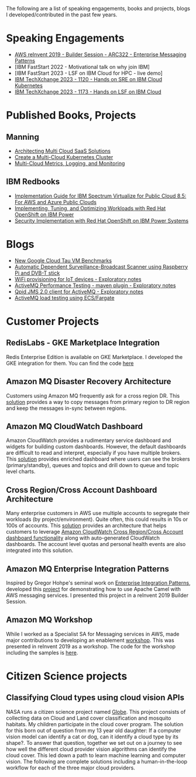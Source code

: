The following are a list of speaking engagements, books and projects, blogs I developed/contributed in the past few years. 

# Speaking Engagements

- [AWS reInvent 2019 - Builder Session - ARC322 - Enterprise Messaging Patterns](https://github.com/sam-andaluri/arc322)
- [IBM FastStart 2022 - Motivational talk on why join IBM]
- [IBM FastStart 2023 - LSF on IBM Cloud for HPC - live demo] 
- [IBM TechXchange 2023 - 1120 - Hands on SRE on IBM Cloud Kubernetes](https://www.ibm.com/community/ibm-techxchange-catalog/?search.techtracks=1689786983785004hozl&search=1120#/)
- [IBM TechXchange 2023 - 1173 - Hands on LSF on IBM Cloud](https://www.ibm.com/community/ibm-techxchange-catalog/?search.techtracks=1689786983785004hozl&search=1173#/)

# Published Books, Projects

## Manning

- [Architecting Multi Cloud SaaS Solutions](https://www.manning.com/bundles/cross-cloud-access-to-SaaS-application)
- [Create a Multi-Cloud Kubernetes Cluster](https://www.manning.com/liveprojectseries/multi-cloud-kubernetes)
- [Multi-Cloud Metrics, Logging, and Monitoring](https://www.manning.com/liveprojectseries/multi-cloud-metrics-logging-monitoring-ser)

## IBM Redbooks

- [Implementation Guide for IBM Spectrum Virtualize for Public Cloud 8.5: For AWS and Azure Public Clouds](https://www.redbooks.ibm.com/abstracts/redp5671.html)
- [Implementing, Tuning, and Optimizing Workloads with Red Hat OpenShift on IBM Power](https://www.redbooks.ibm.com/abstracts/sg248537.html)
- [Security Implementation with Red Hat OpenShift on IBM Power Systems](https://www.redbooks.ibm.com/abstracts/redp5690.html)

# Blogs

-  [New Google Cloud Tau VM Benchmarks](https://blog.doit-intl.com/new-google-cloud-tau-vm-benchmarks-8900103cbe6)
-  [Automatic Dependent Surveillance-Broadcast Scanner using Raspberry Pi and DVB-T stick](https://projects.bldr.blog/iot/adsb)
-  [WiFi provisioning for IoT devices - Exploratory notes](https://projects.bldr.blog/iot/wifi-setup-for-iot-devices)
-  [ActiveMQ Performance Testing - maven plugin - Exploratory notes](https://projects.bldr.blog/messaging/activemq-mq-performance-testing)
-  [Qpid JMS 2.0 client for ActiveMQ - Exploratory notes](https://projects.bldr.blog/messaging/qpid-jms-client-for-activemq)
-  [ActiveMQ load testing using ECS/Fargate](https://projects.bldr.blog/messaging/fargate-perf-test-setup)

# Customer Projects

## RedisLabs - GKE Marketplace Integration

Redis Enterprise Edition is available on GKE Marketplace. I developed the GKE integration for them. You can find the code [here](https://github.com/RedisLabs/gkemarketplace)

## Amazon MQ Disaster Recovery Architecture

Customers using Amazon MQ frequently ask for a cross region DR. This [solution](https://github.com/sam-andaluri/BrokerSync) provides a way to copy messages from primary region to DR region and keep the messages in-sync between regions.

## Amazon MQ CloudWatch Dashboard

Amazon CloudWatch provides a rudimentary service dashboard and widgets for building custom dashboards. However, the default dashboards are difficult to read and interpret, especially if you have multiple brokers. This [solution](https://github.com/sam-andaluri/mqdashboard) provides enriched dashboard where users can see the brokers (primary/standby), queues and topics and drill down to queue and topic level charts.

## Cross Region/Cross Account Dashboard Architecture

Many enterprise customers in AWS use multiple accounts to segregate their workloads (by project/environment). Quite often, this could results in 10s or 100s of accounts. This [solution](https://github.com/sam-andaluri/dashboard-poc) provides an architecture that helps customers to leverage [Amazon CloudWatch Cross Region/Cross Account dashboard functionality](https://aws.amazon.com/about-aws/whats-new/2019/11/amazon-cloudwatch-launches-cross-account-cross-region-dashboards/) along with auto-generated CloudWatch dashboards. The account level quotas and personal health events are also integrated into this solution. 

## Amazon MQ Enterprise Integration Patterns

Inspired by Gregor Hohpe's seminal work on [Enterprise Integration Patterns](https://www.enterpriseintegrationpatterns.com/gregor.html), developed this [project](https://github.com/aws-samples/amazon-mq-enterprise-integration-patterns) for demonstrating how to use Apache Camel with AWS messaging services. I presented this project in a reInvent 2019 Builder Session. 

## Amazon MQ Workshop

While I worked as a Specialist SA for Messaging services in AWS, made major contributions to developing an enablement [workshop](https://amazon-mq-intro.workshop.aws). This was presented in reInvent 2019 as a workshop. The code for the workshop including the samples is [here](https://github.com/aws-samples/amazon-mq-workshop). 

# Citizen Science projects

## Classifying Cloud types using cloud vision APIs

NASA runs a citizen science project named [Globe](https://observer.globe.gov). This project consists of collecting data on Cloud and Land cover classification and mosquito habitats. My children participate in the cloud cover program. The solution for this born out of question from my 13 year old daughter: If a computer vision model can identify a cat or dog, can it identify a cloud type by its shape?. To answer that question, together we set out on a journey to see how well the different cloud provider vision algorithms can identify the cloud cover. This led down a path to learn machine learning and computer vision. The following are complete solutions including a human-in-the-loop workflow for each of the three major cloud providers.
